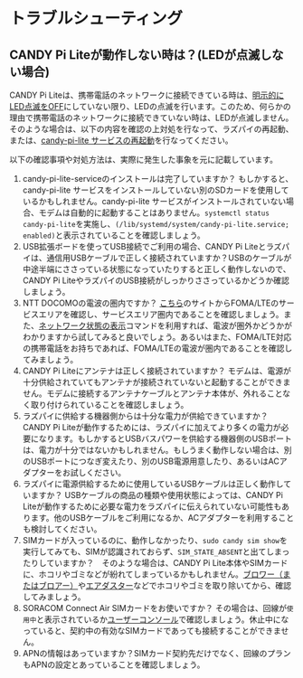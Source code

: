 # トラブルシューティング

## CANDY Pi Liteが動作しない時は？(LEDが点滅しない場合)

CANDY Pi Liteは、携帯電話のネットワークに接続できている時は、[明示的にLED点滅をOFF](/configuration/led.md)にしていない限り、LEDの点滅を行います。このため、何らかの理由で携帯電話のネットワークに接続できていない時は、LEDが点滅しません。そのような場合は、以下の内容を確認の上対処を行なって、ラズパイの再起動、または、[candy-pi-lite サービスの再起動](/service/restart.md)を行なってください。

以下の確認事項や対処方法は、実際に発生した事象を元に記載しています。

1. candy-pi-lite-serviceのインストールは完了していますか？ もしかすると、candy-pi-lite サービスをインストールしていない別のSDカードを使用しているかもしれません。candy-pi-lite サービスがインストールされていない場合、モデムは自動的に起動することはありません。`systemctl status candy-pi-lite`を実施し、`(/lib/systemd/system/candy-pi-lite.service; enabled)`と表示されていることを確認しましょう。
1. USB拡張ボードを使ってUSB接続でご利用の場合、CANDY Pi Liteとラズパイは、通信用USBケーブルで正しく接続されていますか？USBのケーブルが中途半端にささっている状態になっていたりすると正しく動作しないので、CANDY Pi LiteやラズパイのUSB接続がしっかりささっているかどうか確認しましょう。
1. NTT DOCOMOの電波の圏内ですか？ [こちら](https://www.nttdocomo.co.jp/support/area/)のサイトからFOMA/LTEのサービスエリアを確認し、サービスエリア圏内であることを確認しましょう。また、[ネットワーク状態の表示](ネットワーク状態の表示.md)コマンドを利用すれば、電波が圏外かどうかがわかりますから試してみると良いでしょう。あるいはまた、FOMA/LTE対応の携帯電話をお持ちであれば、FOMA/LTEの電波が圏内であることを確認してみましょう。
1. CANDY Pi Liteにアンテナは正しく接続されていますか？ モデムは、電源が十分供給されていてもアンテナが接続されていないと起動することができません。モデムに接続するアンテナケーブルとアンテナ本体が、外れることなく取り付けられていることを確認しましょう。
1. ラズパイに供給する機器側からは十分な電力が供給できていますか？ CANDY Pi Liteが動作するためには、ラズパイに加えてより多くの電力が必要になります。もしかするとUSBバスパワーを供給する機器側のUSBポートは、電力が十分ではないかもしれません。もしうまく動作しない場合は、別のUSBポートにつなぎ変えたり、別のUSB電源用意したり、あるいはACアダプターをお試しください。
1. ラズパイに電源供給するために使用しているUSBケーブルは正しく動作していますか？ USBケーブルの商品の種類や使用状態によっては、CANDY Pi Liteが動作するために必要な電力をラズパイに伝えられていない可能性もあります。他のUSBケーブルをご利用になるか、ACアダプターを利用することも検討してください。
1. SIMカードが入っているのに、動作しなかったり、`sudo candy sim show`を実行してみても、SIMが認識されておらず、`SIM_STATE_ABSENT`と出てしまったりしていますか？　そのような場合は、CANDY Pi Lite本体やSIMカードに、ホコリやゴミなどが紛れてしまっているかもしれません。[ブロワー（またはブロアー）](https://www.amazon.co.jp/gp/search/ref=a9_asi_1?rh=i%3Aelectronics%2Cn%3A3210981%2Ck%3Aブロアー&keywords=ブロアー&ie=UTF8&qid=1474555047)や[エアダスター](https://www.amazon.co.jp/s/ref=nb_sb_noss_1?__mk_ja_JP=カタカナ&url=search-alias%3Doffice-products&field-keywords=エアダスター&rh=n%3A86731051%2Ck%3Aエアダスター)などでホコリやゴミを取り除いてから、確認してみましょう。
1. SORACOM Connect Air SIMカードをお使いですか？ その場合は、回線が`使用中`と表示されているか[ユーザーコンソール](https://console.soracom.io/)で確認しましょう。休止中になっていると、契約中の有効なSIMカードであっても接続することができません。
1. APNの情報はあっていますか？SIMカード契約先だけでなく、回線のプランもAPNの設定とあっていることを確認しましょう。
